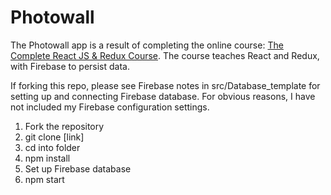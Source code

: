 # Photowall

The Photowall app is a result of completing the online course: [The Complete React JS & Redux Course](https://www.udemy.com/course/the-complete-react-js-redux-course-build-modern-web-apps/). The course teaches React and Redux, with Firebase to persist data.

If forking this repo, please see Firebase notes in src/Database_template for setting up and connecting Firebase database. For obvious reasons, I have not included my Firebase configuration settings.

1. Fork the repository
2. git clone [link]
3. cd into folder
4. npm install
5. Set up Firebase database
6. npm start

